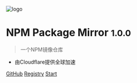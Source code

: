 ![logo](_media/favicon.ico)

# NPM Package Mirror <small>1.0.0</small>

> 一个NPM镜像仓库
- 由Cloudflare提供全球加速

[GitHub](https://github.com/mapxn/npmjs.tk/)
[Registry](https://registry.npmjs.tk)
[Start](/#points-of-presence)
